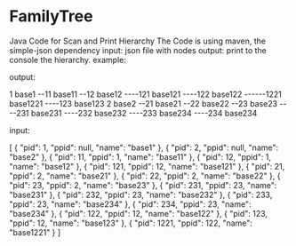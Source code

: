 # FamilyTree
Java Code for  Scan and Print Hierarchy
The Code is using maven, the simple-json dependency
input: json file with nodes
output: print to the console the hierarchy.
example:

output:

1 base1
--11 base11
--12 base12
----121 base121
----122 base122
------1221 base1221
----123 base123
2 base2
--21 base21
--22 base22
--23 base23
----231 base231
----232 base232
----233 base234
----234 base234

input:

[
  {
	"pid": 1,
	"ppid": null,
	"name": "base1"
  },
  {
	"pid": 2,
	"ppid": null,
	"name": "base2"
  },
  {
	"pid": 11,
	"ppid": 1,
	"name": "base11"
  },
  {
	"pid": 12,
	"ppid": 1,
	"name": "base12"
  },
  {
	"pid": 121,
	"ppid": 12,
	"name": "base121"
  },
  {
	"pid": 21,
	"ppid": 2,
	"name": "base21"
  },
  {
	"pid": 22,
	"ppid": 2,
	"name": "base22"
  },
  {
	"pid": 23,
	"ppid": 2,
	"name": "base23"
  },
  {
	"pid": 231,
	"ppid": 23,
	"name": "base231"
  },
  {
	"pid": 232,
	"ppid": 23,
	"name": "base232"
  },
  {
	"pid": 233,
	"ppid": 23,
	"name": "base234"
  },
  {
	"pid": 234,
	"ppid": 23,
	"name": "base234"
  },
  {
	"pid": 122,
	"ppid": 12,
	"name": "base122"
  },
  {
	"pid": 123,
	"ppid": 12,
	"name": "base123"
  },
  {
	"pid": 1221,
	"ppid": 122,
	"name": "base1221"
  }
]
